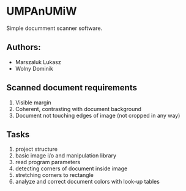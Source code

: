 # UMPAnUMiW
Simple documment scanner software.

## Authors:
* Marszaluk Lukasz
* Wolny Dominik

## Scanned document requirements
1. Visible margin
2. Coherent, contrasting with document background
3. Document not touching edges of image (not cropped in any way)  

## Tasks
1. project structure
2. basic image i/o and manipulation library
3. read program parameters
4. detecting corners of document inside image
5. stretching corners to rectangle
6. analyze and correct document colors with look-up tables

